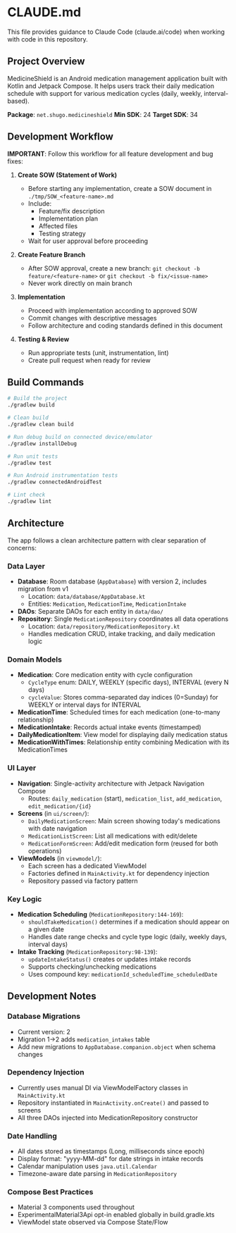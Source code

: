 # CLAUDE.md

This file provides guidance to Claude Code (claude.ai/code) when working with code in this repository.

## Project Overview

MedicineShield is an Android medication management application built with Kotlin and Jetpack Compose. It helps users track their daily medication schedule with support for various medication cycles (daily, weekly, interval-based).

**Package**: `net.shugo.medicineshield`
**Min SDK**: 24
**Target SDK**: 34

## Development Workflow

**IMPORTANT**: Follow this workflow for all feature development and bug fixes:

1. **Create SOW (Statement of Work)**
   - Before starting any implementation, create a SOW document in `./tmp/SOW_<feature-name>.md`
   - Include:
     - Feature/fix description
     - Implementation plan
     - Affected files
     - Testing strategy
   - Wait for user approval before proceeding

2. **Create Feature Branch**
   - After SOW approval, create a new branch: `git checkout -b feature/<feature-name>` or `git checkout -b fix/<issue-name>`
   - Never work directly on main branch

3. **Implementation**
   - Proceed with implementation according to approved SOW
   - Commit changes with descriptive messages
   - Follow architecture and coding standards defined in this document

4. **Testing & Review**
   - Run appropriate tests (unit, instrumentation, lint)
   - Create pull request when ready for review

## Build Commands

```bash
# Build the project
./gradlew build

# Clean build
./gradlew clean build

# Run debug build on connected device/emulator
./gradlew installDebug

# Run unit tests
./gradlew test

# Run Android instrumentation tests
./gradlew connectedAndroidTest

# Lint check
./gradlew lint
```

## Architecture

The app follows a clean architecture pattern with clear separation of concerns:

### Data Layer
- **Database**: Room database (`AppDatabase`) with version 2, includes migration from v1
  - Location: `data/database/AppDatabase.kt`
  - Entities: `Medication`, `MedicationTime`, `MedicationIntake`
- **DAOs**: Separate DAOs for each entity in `data/dao/`
- **Repository**: Single `MedicationRepository` coordinates all data operations
  - Location: `data/repository/MedicationRepository.kt`
  - Handles medication CRUD, intake tracking, and daily medication logic

### Domain Models
- **Medication**: Core medication entity with cycle configuration
  - `CycleType` enum: DAILY, WEEKLY (specific days), INTERVAL (every N days)
  - `cycleValue`: Stores comma-separated day indices (0=Sunday) for WEEKLY or interval days for INTERVAL
- **MedicationTime**: Scheduled times for each medication (one-to-many relationship)
- **MedicationIntake**: Records actual intake events (timestamped)
- **DailyMedicationItem**: View model for displaying daily medication status
- **MedicationWithTimes**: Relationship entity combining Medication with its MedicationTimes

### UI Layer
- **Navigation**: Single-activity architecture with Jetpack Navigation Compose
  - Routes: `daily_medication` (start), `medication_list`, `add_medication`, `edit_medication/{id}`
- **Screens** (in `ui/screen/`):
  - `DailyMedicationScreen`: Main screen showing today's medications with date navigation
  - `MedicationListScreen`: List all medications with edit/delete
  - `MedicationFormScreen`: Add/edit medication form (reused for both operations)
- **ViewModels** (in `viewmodel/`):
  - Each screen has a dedicated ViewModel
  - Factories defined in `MainActivity.kt` for dependency injection
  - Repository passed via factory pattern

### Key Logic
- **Medication Scheduling** (`MedicationRepository:144-169`):
  - `shouldTakeMedication()` determines if a medication should appear on a given date
  - Handles date range checks and cycle type logic (daily, weekly days, interval days)
- **Intake Tracking** (`MedicationRepository:98-139`):
  - `updateIntakeStatus()` creates or updates intake records
  - Supports checking/unchecking medications
  - Uses compound key: `medicationId_scheduledTime_scheduledDate`

## Development Notes

### Database Migrations
- Current version: 2
- Migration 1→2 adds `medication_intakes` table
- Add new migrations to `AppDatabase.companion.object` when schema changes

### Dependency Injection
- Currently uses manual DI via ViewModelFactory classes in `MainActivity.kt`
- Repository instantiated in `MainActivity.onCreate()` and passed to screens
- All three DAOs injected into MedicationRepository constructor

### Date Handling
- All dates stored as timestamps (Long, milliseconds since epoch)
- Display format: "yyyy-MM-dd" for date strings in intake records
- Calendar manipulation uses `java.util.Calendar`
- Timezone-aware date parsing in `MedicationRepository`

### Compose Best Practices
- Material 3 components used throughout
- ExperimentalMaterial3Api opt-in enabled globally in build.gradle.kts
- ViewModel state observed via Compose State/Flow

